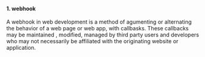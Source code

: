 #### 1. webhook

A webhook in web development is a method of agumenting or alternating the behavior of a web page or web app, with callbasks. These callbacks may be maintained , modified, managed by third party users and developers who may not necessarily be affiliated with the originating website or application.

